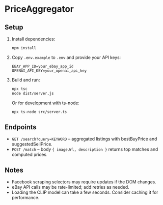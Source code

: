 # PriceAggregator

## Setup
1. Install dependencies:
   ```bash
   npm install
   ```
2. Copy `.env.example` to `.env` and provide your API keys:
   ```
   EBAY_APP_ID=your_ebay_app_id
   OPENAI_API_KEY=your_openai_api_key
   ```
3. Build and run:
   ```bash
   npx tsc
   node dist/server.js
   ```
   Or for development with ts-node:
   ```bash
   npx ts-node src/server.ts
   ```

## Endpoints
- `GET /search?query=KEYWORD` – aggregated listings with bestBuyPrice and suggestedSellPrice.
- `POST /match` – body `{ imageUrl, description }` returns top matches and computed prices.

## Notes
- Facebook scraping selectors may require updates if the DOM changes.
- eBay API calls may be rate-limited; add retries as needed.
- Loading the CLIP model can take a few seconds. Consider caching it for performance.
